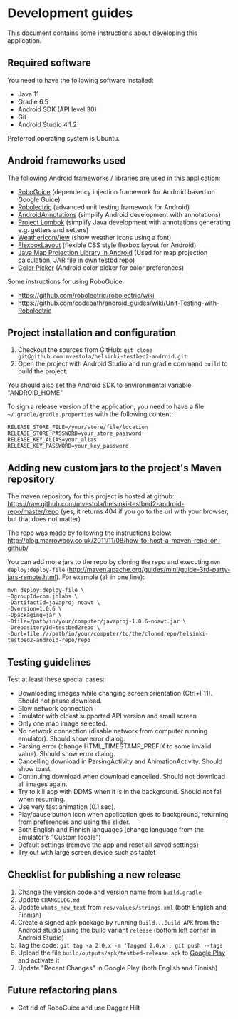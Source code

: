 Development guides
=============

This document contains some instructions about developing this application.

Required software
-------

You need to have the following software installed:

* Java 11
* Gradle 6.5
* Android SDK (API level 30)
* Git
* Android Studio 4.1.2

Preferred operating system is Ubuntu.


Android frameworks used
-------

The following Android frameworks / libraries are used in this application:

* [RoboGuice](https://github.com/roboguice/roboguice/) (dependency injection framework for Android based on Google Guice)
* [Robolectric](http://robolectric.org/) (advanced unit testing framework for Android)
* [AndroidAnnotations](http://androidannotations.org/) (simplify Android development with annotations)
* [Project Lombok](http://projectlombok.org/features/index.html) (simplify Java development with annotations generating e.g. getters and setters)
* [WeatherIconView](https://github.com/pwittchen/WeatherIconView) (show weather icons using a font)
* [FlexboxLayout](https://github.com/google/flexbox-layout) (flexible CSS style flexbox layout for Android)
* [Java Map Projection Library in Android](http://augusttown.blogspot.fi/2010/03/using-java-map-projection-library-in.html) (Used for map projection calculation, JAR file in own testbd repo)
* [Color Picker](https://github.com/jaredrummler/ColorPicker) (Android color picker for color preferences)

Some instructions for using RoboGuice:
* https://github.com/robolectric/robolectric/wiki
* https://github.com/codepath/android_guides/wiki/Unit-Testing-with-Robolectric


Project installation and configuration
-------

1. Checkout the sources from GitHub:
`git clone git@github.com:mvestola/helsinki-testbed2-android.git`
2. Open the project with Android Studio and run gradle command `build` to build the project. 

You should also set the Android SDK to environmental variable "ANDROID_HOME"

To sign a release version of the application, you need to have a file `~/.gradle/gradle.properties` with the following content:
```
RELEASE_STORE_FILE=/your/store/file/location
RELEASE_STORE_PASSWORD=your_store_password
RELEASE_KEY_ALIAS=your_alias
RELEASE_KEY_PASSWORD=your_key_password
```

Adding new custom jars to the project's Maven repository
-------

The maven repository for this project is hosted at github:
https://raw.github.com/mvestola/helsinki-testbed2-android-repo/master/repo
(yes, it returns 404 if you go to the url with your browser, but that does not matter)

The repo was made by following the instructions below:
http://blog.marrowboy.co.uk/2011/11/08/how-to-host-a-maven-repo-on-github/

You can add more jars to the repo by cloning the repo and executing `mvn deploy:deploy-file`
(http://maven.apache.org/guides/mini/guide-3rd-party-jars-remote.html).
For example (all in one line):
```
mvn deploy:deploy-file \
-DgroupId=com.jhlabs \
-DartifactId=javaproj-noawt \
-Dversion=1.0.6 \
-Dpackaging=jar \
-Dfile=/path/in/your/computer/javaproj-1.0.6-noawt.jar \
-DrepositoryId=testbed2repo \
-Durl=file:///path/in/your/computer/to/the/clonedrepo/helsinki-testbed2-android-repo/repo
```

Testing guidelines
-------

Test at least these special cases:
* Downloading images while changing screen orientation (Ctrl+F11).
Should not pause download.
* Slow network connection
* Emulator with oldest supported API version and small screen
* Only one map image selected.
* No network connection (disable network from computer running emulator).
Should show error dialog.
* Parsing error (change HTML_TIMESTAMP_PREFIX to some invalid value).
Should show error dialog.
* Cancelling download in ParsingActivity and AnimationActivity.
Should show toast.
* Continuing download when download cancelled.
Should not download all images again.
* Try to kill app with DDMS when it is in the background.
Should not fail when resuming.
* Use very fast animation (0.1 sec).
* Play/pause button icon when application goes to background,
returning from preferences and using the slider.
* Both English and Finnish languages (change language
from the Emulator's "Custom locale")
* Default settings (remove the app and reset all saved settings)
* Try out with large screen device such as tablet

Checklist for publishing a new release
-------

1. Change the version code and version name from `build.gradle`
2. Update `CHANGELOG.md`
3. Update `whats_new_text` from `res/values/strings.xml` (both English and Finnish)
4. Create a signed apk package by running `Build...Build APK` from the Android studio using the build variant `release` (bottom left corner in Android Studio)
5. Tag the code: `git tag -a 2.0.x -m 'Tagged 2.0.x'; git push --tags`
6. Upload the file `build/outputs/apk/testbed-release.apk` to [Google Play](https://play.google.com/apps/publish/) and activate it
7. Update "Recent Changes" in Google Play (both English and Finnish)

Future refactoring plans
------------------------

* Get rid of RoboGuice and use Dagger Hilt
